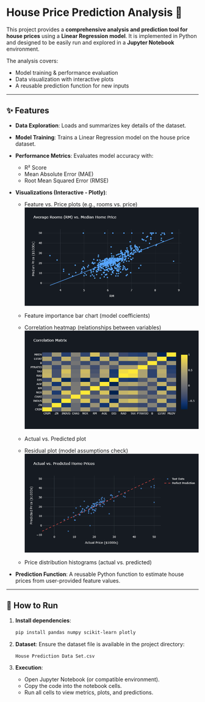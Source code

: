 # House Price Prediction Analysis 🏡

This project provides a **comprehensive analysis and prediction tool for house prices** using a **Linear Regression model**.
It is implemented in Python and designed to be easily run and explored in a **Jupyter Notebook** environment.

The analysis covers:

* Model training & performance evaluation
* Data visualization with interactive plots
* A reusable prediction function for new inputs

---

## ✨ Features

* **Data Exploration**: Loads and summarizes key details of the dataset.
* **Model Training**: Trains a Linear Regression model on the house price dataset.
* **Performance Metrics**: Evaluates model accuracy with:

  * R² Score
  * Mean Absolute Error (MAE)
  * Root Mean Squared Error (RMSE)
* **Visualizations (Interactive - Plotly)**:

  * Feature vs. Price plots (e.g., rooms vs. price)
    ![House Price Prediction](Feature_vs_Price.png)
  * Feature importance bar chart (model coefficients)
  * Correlation heatmap (relationships between variables)
    ![House Price Prediction]( Correlation_heatmap.png)
  * Actual vs. Predicted plot
  * Residual plot (model assumptions check)
    ![House Price Prediction](Residual_plot.png)
    
  * Price distribution histograms (actual vs. predicted)
* **Prediction Function**: A reusable Python function to estimate house prices from user-provided feature values.

---

## 🚀 How to Run

1. **Install dependencies**:

   ```bash
   pip install pandas numpy scikit-learn plotly
   ```

2. **Dataset**: Ensure the dataset file is available in the project directory:

   ```
   House Prediction Data Set.csv
   ```

3. **Execution**:

   * Open Jupyter Notebook (or compatible environment).
   * Copy the code into the notebook cells.
   * Run all cells to view metrics, plots, and predictions.
